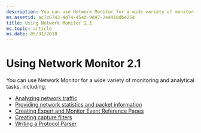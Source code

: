 ```yaml
---
description: You can use Network Monitor for a wide variety of monitoring and analytical tasks, including.
ms.assetid: ac7c6743-4d74-454d-9d47-2e4910dbe254
title: Using Network Monitor 2.1
ms.topic: article
ms.date: 05/31/2018
---
```


# Using Network Monitor 2.1

You can use Network Monitor for a wide variety of monitoring and analytical tasks, including:

-   [Analyzing network traffic](analyzing-network-traffic.md)
-   [Providing network statistics and packet information](providing-network-statistics-and-packet-information.md)
-   [Creating Expert and Monitor Event Reference Pages](creating-expert-and-monitor-event-reference-pages.md)
-   [Creating capture filters](creating-capture-filters.md)
-   [Writing a Protocol Parser](writing-a-protocol-parser.md)

 

 



